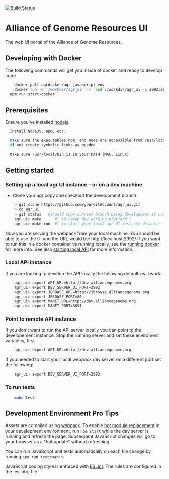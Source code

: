 [![Build Status](https://travis-ci.org/alliance-genome/agr_ui.svg?branch=master)](https://travis-ci.org/alliance-genome/agr_ui)

# Alliance of Genome Resources UI

The web UI portal of the Alliance of Genome Resources.

## Developing with Docker

The following commands will get you inside of docker and ready to develop code

```bash
	docker pull agrdocker/agr_javascript_env
	docker run -w '/workdir/agr_ui' -v `pwd`:/workdir/agr_ui -p 2992:2992 -it agrdocker/agr_javascript_env:latest /bin/bash
  npm run start-docker
```

## Prerequisites

Ensure you've installed [nodejs][1].
```bash
  Install NodeJS, npm, etc.

  make sure the executables npm, and node are accessible from /usr/local/bin  (MAC, Linux)
  if not create symbolic links as needed
  
  Make sure /usr/local/bin is in your PATH (MAC, Linux)
```

## Getting started

### Setting up a local agr UI instance - or on a dev machine
* Clone your agr copy and checkout the development branch

```bash
	> git clone https://github.com/yourGitAccount/agr_ui.git
	> cd agr_ui
	> git status   #should show current branch being development if not git checkout development
	agr_ui> make      #( to Setup dev working platform )
	agr_ui> make run  #( to start your local agr UI instance default: localhost:2992 )
```

Now you are serving the webpack from your local machine. You should be able to use the UI and the URL would be: http://localhost:2992/ If you want to run this in a docker container vs running locally, see the [running docker][2] for more info. See also [starting local API][3] for more information.

### Local API instance

If you are looking to develop the API locally the following defaults will work:

```bash
	agr_ui> export API_URL=http://dev.alliancegenome.org
	agr_ui> export DEV_SERVER_UI_PORT=2992
	agr_ui> export JBROWSE_URL=http://jbrowse.alliancegenome.org
	agr_ui> export JBROWSE_PORT=80
	agr_ui> export MANET_URL=http://dev.alliancegenome.org
	agr_ui> export MANET_PORT=8891
```

### Point to remote API instance

If you don't want to run the API server locally you can point to the developement instance. Stop the running server and set these enviroment variables, first. 

```bash
	agr_ui> export API_URL=http://dev.alliancegenome.org
```

If you needed to start your local webpack dev server on a different port set the following:

```bash
	agr_ui> export DEV_SERVER_UI_PORT=2992
```

### To run tests
```bash
	make test
```

## Development Environment Pro Tips
Assets are compiled using [webpack][4]. 
To enable [hot module replacement][5] in your development environment,
run `npm start` while the dev server is running and refresh the page.
Subsequent JavaScript changes will go to your browser as a "hot
update" without refreshing.

You can run JavaScript unit tests automatically on each file change by
running `npm run test:watch`.

JavaScript coding style is enforced with [ESLint][6].
The rules are configured in the .eslintrc file.

[1]: https://docs.npmjs.com/getting-started/installing-node
[2]: ../doc/DOCKER.md
[3]: https://github.com/alliance-genome/agr_api
[4]: https://webpack.github.io/
[5]: https://webpack.github.io/docs/hot-module-replacement.html
[6]: http://eslint.org/

